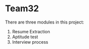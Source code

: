 # Team32
There are three modules in this project:
1) Resume Extraction
2) Aptitude test
3) Interview process
